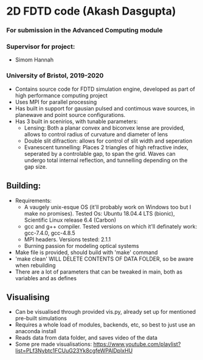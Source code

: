 # 2D FDTD code (Akash Dasgupta) 
### For submission in the Advanced Computing module

### Supervisor for project: 
* Simom Hannah

### University of Bristol, 2019-2020

* Contains source code for FDTD simulation engine, developed as part of high performance computing project
* Uses MPI for parallel processing
* Has built in support for gausian pulsed and contimous wave sources, in planewave and point source configurations.
* Has 3 built in scenirios, with tunable parameters:
    * Lensing: Both a planar convex and biconvex lense are provided, allows to control radius of curvature and diameter of lens
    * Double slit difraction: allows for control of slit width and seperation
    * Evanescent tunnelling: Places 2 triangles of high refractive index, seperated by a controlable gap, to span the grid. Waves can undergo total internal reflection, and tunnelling depending on the gap size.

## Building:

* Requirements: 
    * A vaugely unix-esque OS (it'll probably work on Windows too but I make no promises). Tested Os: Ubuntu 18.04.4 LTS (bionic), Scientific Linux release 6.4 (Carbon)
    * gcc and g++ compiler. Tested versions on which it'll definately work: gcc-7.4.0, gcc-4.8.5
    * MPI headers. Versions tested: 2.1.1
    * Burning passion for modeling optical systems
* Make file is provided, should build with 'make' command
* 'make clean' WILL DELETE CONTENTS OF DATA FOLDER, so be aware when rebuilding
* There are a lot of parameters that can be tweaked in main, both as variables and as defines

## Visualising 

* Can be visualised through provided vis.py, already set up for mentioned pre-built simulations
* Requires a whole load of modules, backends, etc, so best to just use an anaconda install
* Reads data from data folder, and saves video of the data
* Some pre made visualisations: https://www.youtube.com/playlist?list=PLf3Nybtc1FCUuG23Yk8cgfeWPAlDplxHU
